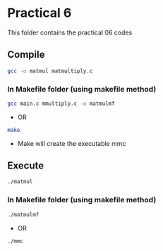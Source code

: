 # Practical 6

This folder contains the practical 06 codes

## Compile

```bash
gcc -o matmul matmultiply.c
```
### In Makefile folder (using makefile method)

```bash
gcc main.c mmultiply.c -o matmulmf
```
- OR

```bash
make
```
* Make will create the executable mmc

## Execute

```bash
./matmul
```
### In Makefile folder (using makefile method)

```bash
./matmulmf
```
- OR

```bash
./mmc
```